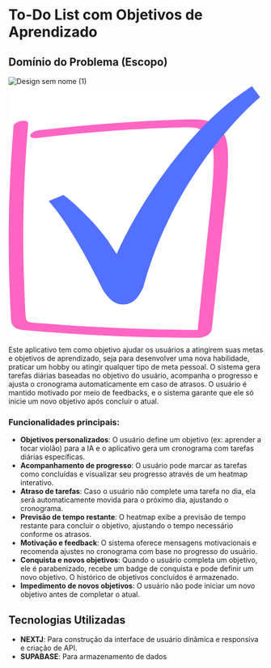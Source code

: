 # To-Do List com Objetivos de Aprendizado

## Domínio do Problema (Escopo)
![Design sem nome (1)](https://github.com/user-attachments/assets/ae1c0f8b-c9d6-4725-923f-585cc8e2cc26)<svg xmlns="http://www.w3.org/2000/svg" xmlns:xlink="http://www.w3.org/1999/xlink" width="500" zoomAndPan="magnify" viewBox="0 0 375 374.999991" height="500" preserveAspectRatio="xMidYMid meet" version="1.0"><defs><clipPath id="8eca769480"><path d="M 0 50 L 325.5 50 L 325.5 374.714844 L 0 374.714844 Z M 0 50 " clip-rule="nonzero"/></clipPath><clipPath id="fbe9e9b5b1"><path d="M 59.859375 0 L 373.359375 0 L 373.359375 325 L 59.859375 325 Z M 59.859375 0 " clip-rule="nonzero"/></clipPath></defs><rect x="-37.5" width="450" fill="#ffffff" y="-37.499999" height="449.999989" fill-opacity="1"/><rect x="-37.5" width="450" fill="#ffffff" y="-37.499999" height="449.999989" fill-opacity="1"/><g clip-path="url(#8eca769480)"><path fill="#ff66c4" d="M 324.796875 89.542969 C 323.898438 82.082031 321.960938 74.921875 317.933594 68.359375 C 313.902344 61.941406 307.789062 57.019531 300.625 54.332031 C 292.421875 51.199219 283.765625 50.304688 275.113281 50.304688 C 266.164062 50.15625 257.210938 50.605469 248.257812 50.902344 C 229.011719 51.5 209.765625 52.394531 190.519531 53.585938 C 151.132812 55.824219 111.894531 59.109375 72.65625 63.285156 C 63.257812 64.328125 54.007812 65.375 44.757812 66.417969 C 42.074219 66.71875 38.941406 67.761719 36.550781 69.105469 C 35.0625 70 32.824219 71.640625 32.375 73.578125 C 31.332031 78.355469 39.089844 78.203125 41.625 77.90625 C 78.328125 73.578125 115.027344 70 151.878906 67.3125 C 156.503906 67.015625 160.980469 66.71875 165.605469 66.417969 C 167.84375 66.269531 170.082031 66.121094 172.320312 65.972656 C 169.335938 66.121094 173.511719 65.972656 173.960938 65.820312 C 175.152344 65.671875 176.496094 65.671875 177.691406 65.523438 C 186.789062 64.925781 195.890625 64.480469 204.992188 64.03125 C 223.34375 63.136719 241.695312 62.390625 260.046875 62.089844 C 264.074219 61.941406 268.25 61.941406 272.277344 62.242188 C 272.726562 62.242188 273.023438 62.390625 273.472656 62.390625 C 273.472656 62.390625 273.324219 62.390625 273.324219 62.390625 C 274.21875 62.539062 275.261719 62.6875 276.15625 62.835938 C 277.949219 63.136719 280.632812 63.285156 282.273438 64.179688 C 282.125 64.03125 280.484375 63.582031 281.976562 64.03125 C 282.574219 64.179688 283.019531 64.328125 283.617188 64.628906 C 284.511719 64.925781 285.410156 65.375 286.152344 65.671875 C 287.050781 66.121094 287.796875 66.417969 288.691406 67.015625 C 288.988281 67.164062 289.4375 67.460938 289.734375 67.613281 C 289.882812 67.761719 290.183594 67.910156 290.332031 68.058594 C 293.316406 70.296875 295.851562 73.132812 297.792969 76.265625 C 304.207031 87.605469 304.355469 101.328125 304.207031 114.011719 C 303.757812 148.625 299.285156 183.089844 295.703125 217.550781 C 292.121094 252.3125 288.390625 286.925781 284.8125 321.691406 C 283.917969 330.34375 283.019531 338.996094 282.125 347.648438 C 281.679688 351.976562 281.230469 356.300781 280.78125 360.628906 C 280.78125 361.226562 280.632812 361.824219 280.632812 362.570312 C 274.667969 362.570312 268.699219 362.570312 262.730469 362.570312 C 254.078125 362.417969 245.425781 362.417969 236.769531 362.121094 C 202.007812 361.523438 167.394531 360.179688 132.632812 358.390625 C 115.328125 357.496094 98.019531 356.453125 80.863281 355.257812 C 72.210938 354.660156 63.554688 354.066406 55.050781 353.320312 C 50.726562 353.019531 46.398438 352.574219 42.074219 352.273438 C 39.984375 352.125 37.894531 351.976562 35.804688 351.675781 C 35.507812 351.675781 35.359375 351.675781 35.0625 351.675781 C 34.910156 351.675781 34.910156 351.675781 34.613281 351.675781 C 33.71875 351.527344 32.824219 351.527344 31.925781 351.230469 C 31.332031 351.082031 30.734375 350.929688 30.136719 350.78125 C 29.839844 350.632812 29.539062 350.484375 29.242188 350.335938 C 29.09375 350.183594 28.945312 350.183594 28.644531 350.035156 C 29.09375 350.335938 28.792969 350.183594 28.496094 350.035156 C 28.347656 350.035156 28.347656 349.886719 28.199219 349.886719 C 28.347656 349.886719 28.347656 350.035156 28.496094 350.035156 C 28.496094 350.035156 28.347656 350.035156 28.347656 349.886719 C 27.898438 349.289062 27.300781 348.84375 26.855469 348.246094 C 25.214844 344.816406 25.363281 340.636719 25.066406 336.90625 C 24.765625 331.984375 24.46875 327.058594 24.320312 322.136719 C 23.871094 312.140625 23.421875 302.144531 23.125 292.148438 C 22.378906 272.304688 22.082031 252.464844 21.929688 232.621094 C 21.929688 221.730469 21.929688 210.839844 22.082031 199.945312 C 22.527344 162.796875 24.167969 125.5 26.707031 88.5 C 27.453125 77.90625 28.347656 67.3125 29.242188 56.722656 C 29.691406 52.097656 23.273438 51.945312 19.992188 52.394531 C 17.15625 52.839844 14.171875 53.585938 11.785156 55.078125 C 10.292969 55.976562 7.757812 57.617188 7.609375 59.554688 C 4.328125 98.046875 2.089844 136.839844 1.042969 175.480469 C 0 214.417969 0 253.359375 1.34375 292.296875 C 1.640625 301.847656 2.089844 311.542969 2.386719 321.09375 C 2.535156 325.867188 2.835938 330.640625 3.132812 335.566406 C 3.429688 340.039062 3.429688 344.664062 4.027344 349.289062 C 4.625 353.914062 6.863281 357.644531 10.890625 359.882812 C 14.324219 361.824219 18.351562 362.570312 22.230469 362.867188 C 32.375 363.910156 42.667969 364.65625 52.816406 365.402344 C 91.308594 368.386719 129.949219 370.625 168.589844 372.117188 C 188.132812 372.863281 207.679688 373.460938 227.074219 373.757812 C 236.769531 373.90625 246.320312 374.054688 256.015625 374.207031 C 260.792969 374.207031 265.714844 374.355469 270.488281 374.355469 C 276.308594 374.355469 282.273438 374.800781 287.796875 373.460938 C 294.359375 371.820312 300.773438 368.089844 301.671875 360.925781 C 302.265625 356.300781 302.714844 351.675781 303.164062 347.050781 C 304.207031 337.355469 305.25 327.507812 306.296875 317.808594 C 308.382812 298.414062 310.324219 279.019531 312.414062 259.625 C 314.5 240.378906 316.441406 221.132812 318.527344 201.886719 C 320.617188 182.640625 322.707031 163.246094 324.199219 144 C 324.945312 134.300781 325.390625 124.605469 325.691406 114.757812 C 325.542969 106.402344 325.839844 97.898438 324.796875 89.542969 Z M 279.589844 366.148438 C 279.589844 366.148438 279.589844 366.296875 279.589844 366.296875 C 279.589844 366.296875 279.589844 366.449219 279.441406 366.449219 C 279.441406 366.449219 279.441406 366.296875 279.589844 366.148438 Z M 279.589844 366.148438 " fill-opacity="1" fill-rule="nonzero"/></g><g clip-path="url(#fbe9e9b5b1)"><path fill="#5271ff" d="M 361.085938 0.996094 L 347.019531 10.617188 C 273.464844 60.914062 198.140625 165.039062 160.566406 249.695312 C 154.761719 241.574219 153.007812 238.882812 147.382812 229.851562 C 124.40625 198.835938 95.28125 172.214844 81.457031 162.382812 L 59.859375 171.40625 L 60.542969 172.6875 C 75.457031 189.003906 101.621094 225.207031 141.054688 304.992188 C 143.472656 308.433594 146.050781 311.816406 148.988281 314.972656 C 156.703125 323.234375 164.617188 324.972656 169.894531 324.972656 C 169.902344 324.972656 169.902344 324.972656 169.902344 324.972656 C 184.957031 324.972656 193.835938 313.089844 199.945312 299.183594 C 239.441406 152.65625 332.773438 51.78125 373.136719 17.234375 Z M 361.085938 0.996094 " fill-opacity="1" fill-rule="nonzero"/></g></svg>

Este aplicativo tem como objetivo ajudar os usuários a atingirem suas metas e objetivos de aprendizado, seja para desenvolver uma nova habilidade, praticar um hobby ou atingir qualquer tipo de meta pessoal. O sistema gera tarefas diárias baseadas no objetivo do usuário, acompanha o progresso e ajusta o cronograma automaticamente em caso de atrasos. O usuário é mantido motivado por meio de feedbacks, e o sistema garante que ele só inicie um novo objetivo após concluir o atual.

### Funcionalidades principais:
- **Objetivos personalizados**: O usuário define um objetivo (ex: aprender a tocar violão) para a IA e o aplicativo gera um cronograma com tarefas diárias específicas.
- **Acompanhamento de progresso**: O usuário pode marcar as tarefas como concluídas e visualizar seu progresso através de um heatmap interativo.
- **Atraso de tarefas**: Caso o usuário não complete uma tarefa no dia, ela será automaticamente movida para o próximo dia, ajustando o cronograma.
- **Previsão de tempo restante**: O heatmap exibe a previsão de tempo restante para concluir o objetivo, ajustando o tempo necessário conforme os atrasos.
- **Motivação e feedback**: O sistema oferece mensagens motivacionais e recomenda ajustes no cronograma com base no progresso do usuário.
- **Conquista e novos objetivos**: Quando o usuário completa um objetivo, ele é parabenizado, recebe um badge de conquista e pode definir um novo objetivo. O histórico de objetivos concluídos é armazenado.
- **Impedimento de novos objetivos**: O usuário não pode iniciar um novo objetivo antes de completar o atual.

## Tecnologias Utilizadas
- **NEXTJ**: Para construção da interface de usuário dinâmica e responsiva e criação de API.
- **SUPABASE**: Para armazenamento de dados
